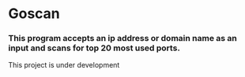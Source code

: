# Goscan

### This program accepts an ip address or domain name as an input and scans for top 20 most used ports.

This project is under development
